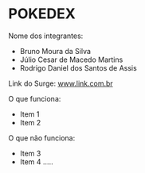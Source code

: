 # POKEDEX

Nome dos integrantes: 
- Bruno Moura da Silva
- Júlio Cesar de Macedo Martins
- Rodrigo Daniel dos Santos de Assis

Link do Surge: www.link.com.br

O que funciona:
- Item 1
- Item 2

O que não funciona: 
- Item 3
- Item 4
.....
